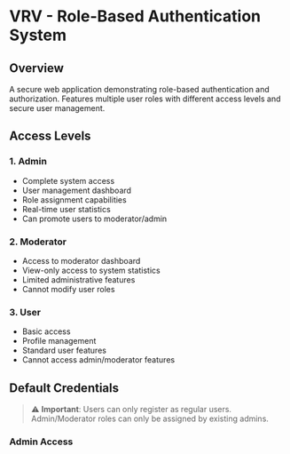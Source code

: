 # VRV - Role-Based Authentication System

## Overview
A secure web application demonstrating role-based authentication and authorization. Features multiple user roles with different access levels and secure user management.

## Access Levels

### 1. Admin
- Complete system access
- User management dashboard
- Role assignment capabilities
- Real-time user statistics
- Can promote users to moderator/admin

### 2. Moderator
- Access to moderator dashboard
- View-only access to system statistics
- Limited administrative features
- Cannot modify user roles

### 3. User
- Basic access
- Profile management
- Standard user features
- Cannot access admin/moderator features

## Default Credentials
> ⚠️ **Important**: Users can only register as regular users. Admin/Moderator roles can only be assigned by existing admins.

### Admin Access